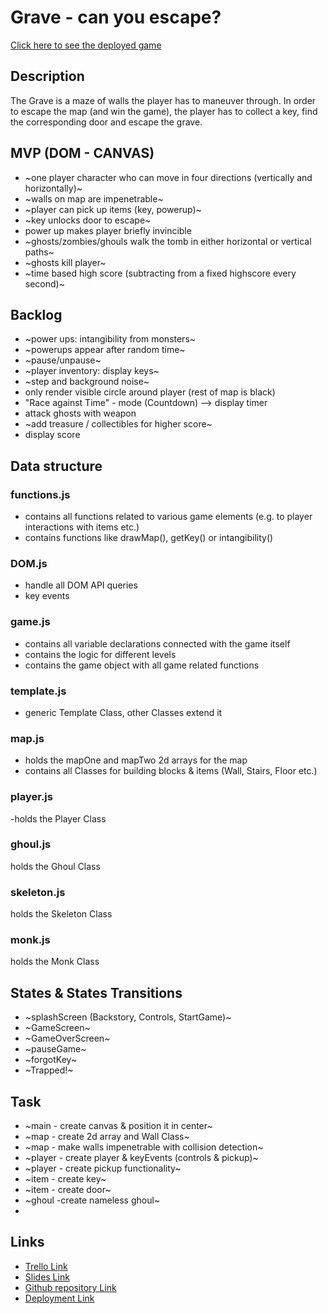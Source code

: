 # Grave - can you escape?

[Click here to see the deployed game](https://jmchor.github.io/grave_game/)

## Description

The Grave is a maze of walls the player has to maneuver through. In order to escape the map (and win the game), the player has to collect a key, find the corresponding door and escape the grave.

## MVP (DOM - CANVAS)

- ~one player character who can move in four directions (vertically and horizontally)~
- ~walls on map are impenetrable~
- ~player can pick up items (key, powerup)~
- ~key unlocks door to escape~
- power up makes player briefly invincible
- ~ghosts/zombies/ghouls walk the tomb in either horizontal or vertical paths~
- ~ghosts kill player~
- ~time based high score (subtracting from a fixed highscore every second)~

## Backlog

- ~power ups: intangibility from monsters~
- ~powerups appear after random time~
- ~pause/unpause~
- ~player inventory: display keys~
- ~step and background noise~
- only render visible circle around player (rest of map is black)
- "Race against Time" - mode (Countdown) --> display timer
- attack ghosts with weapon
- ~add treasure / collectibles for higher score~
- display score

## Data structure

### functions.js

- contains all functions related to various game elements (e.g. to player interactions with items etc.)
- contains functions like drawMap(), getKey() or intangibility()

### DOM.js

- handle all DOM API queries
- key events

### game.js

- contains all variable declarations connected with the game itself
- contains the logic for different levels
- contains the game object with all game related functions

### template.js

- generic Template Class, other Classes extend it

### map.js

- holds the mapOne and mapTwo 2d arrays for the map
- contains all Classes for building blocks & items (Wall, Stairs, Floor etc.)

### player.js

-holds the Player Class

### ghoul.js

holds the Ghoul Class

### skeleton.js

holds the Skeleton Class

### monk.js

holds the Monk Class

## States & States Transitions

- ~splashScreen (Backstory, Controls, StartGame)~
- ~GameScreen~
- ~GameOverScreen~
- ~pauseGame~
- ~forgotKey~
- ~Trapped!~

## Task

- ~main - create canvas & position it in center~
- ~map - create 2d array and Wall Class~
- ~map - make walls impenetrable with collision detection~
- ~player - create player & keyEvents (controls & pickup)~
- ~player - create pickup functionality~
- ~item - create key~
- ~item - create door~
- ~ghoul -create nameless ghoul~
-

## Links

- [Trello Link](https://trello.com)
- [Slides Link](http://slides.com)
- [Github repository Link](http://github.com)
- [Deployment Link](http://github.com)
